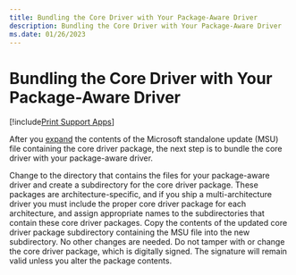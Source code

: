 ```yaml
---
title: Bundling the Core Driver with Your Package-Aware Driver
description: Bundling the Core Driver with Your Package-Aware Driver
ms.date: 01/26/2023
---
```


# Bundling the Core Driver with Your Package-Aware Driver

[!include[Print Support Apps](../includes/print-support-apps.md)]

After you [expand](getting-the-updated-core-driver-package.md) the contents of the Microsoft standalone update (MSU) file containing the core driver package, the next step is to bundle the core driver with your package-aware driver.

Change to the directory that contains the files for your package-aware driver and create a subdirectory for the core driver package. These packages are architecture-specific, and if you ship a multi-architecture driver you must include the proper core driver package for each architecture, and assign appropriate names to the subdirectories that contain these core driver packages. Copy the contents of the updated core driver package subdirectory containing the MSU file into the new subdirectory. No other changes are needed. Do not tamper with or change the core driver package, which is digitally signed. The signature will remain valid unless you alter the package contents.

